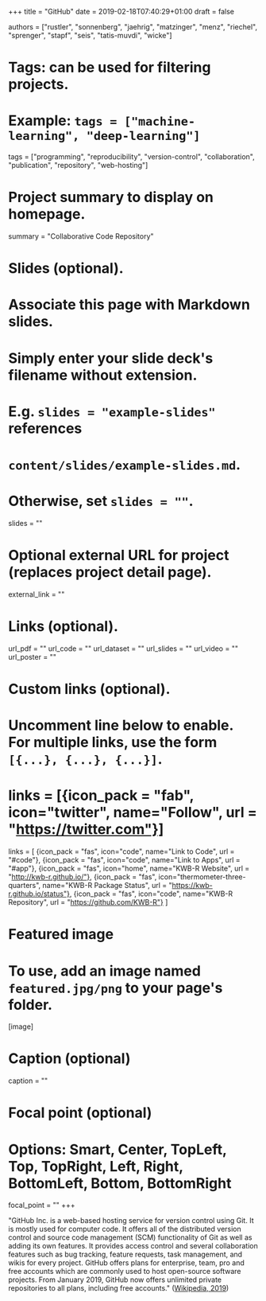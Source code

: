 +++
title = "GitHub"
date = 2019-02-18T07:40:29+01:00
draft = false

authors = ["rustler", "sonnenberg", "jaehrig", "matzinger", "menz",
"riechel", "sprenger", "stapf", "seis", "tatis-muvdi", "wicke"]

# Tags: can be used for filtering projects.
# Example: `tags = ["machine-learning", "deep-learning"]`
tags = ["programming", "reproducibility", "version-control", "collaboration", 
"publication", "repository", "web-hosting"]

# Project summary to display on homepage.
summary = "Collaborative Code Repository"

# Slides (optional).
#   Associate this page with Markdown slides.
#   Simply enter your slide deck's filename without extension.
#   E.g. `slides = "example-slides"` references 
#   `content/slides/example-slides.md`.
#   Otherwise, set `slides = ""`.
slides = ""

# Optional external URL for project (replaces project detail page).
external_link = ""

# Links (optional).
url_pdf = ""
url_code = ""
url_dataset = ""
url_slides = ""
url_video = ""
url_poster = ""

# Custom links (optional).
#   Uncomment line below to enable. For multiple links, use the form `[{...}, {...}, {...}]`.
# links = [{icon_pack = "fab", icon="twitter", name="Follow", url = "https://twitter.com"}]
links = [
{icon_pack = "fas", icon="code", name="Link to Code", url = "#code"},
{icon_pack = "fas", icon="code", name="Link to Apps", url = "#app"},
{icon_pack = "fas", icon="home", name="KWB-R Website", url = "http://kwb-r.github.io/"},
{icon_pack = "fas", icon="thermometer-three-quarters", name="KWB-R Package Status", url = "https://kwb-r.github.io/status"},
{icon_pack = "fas", icon="code", name="KWB-R Repository", url = "https://github.com/KWB-R"}
]

# Featured image
# To use, add an image named `featured.jpg/png` to your page's folder. 
[image]
  # Caption (optional)
  caption = ""

  # Focal point (optional)
  # Options: Smart, Center, TopLeft, Top, TopRight, Left, Right, BottomLeft, Bottom, BottomRight
  focal_point = ""
+++

"GitHub Inc. is a web-based hosting service for version control using Git. It is 
mostly used for computer code. It offers all of the distributed version control 
and source code management (SCM) functionality of Git as well as adding its own features. It provides access control and several collaboration features such as 
bug tracking, feature requests, task management, and wikis for every project. 
GitHub offers plans for enterprise, team, pro and free accounts which are 
commonly used to host open-source software projects. From January 2019, GitHub 
now offers unlimited private repositories to all plans, including free accounts."
([Wikipedia, 2019](https://en.wikipedia.org/wiki/GitHub))



